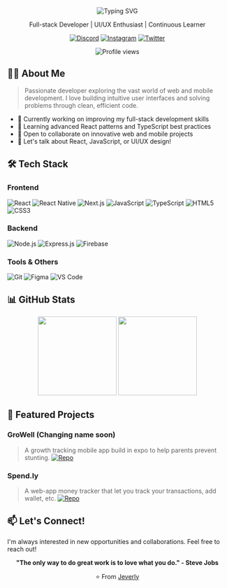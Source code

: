 <div align="center">
  <img src="https://readme-typing-svg.herokuapp.com?font=Fira+Code&size=30&duration=3000&pause=1000&color=2F81F7&center=true&vCenter=true&width=435&lines=Hello%2C+I'm+Jeverly!;Welcome+to+my+GitHub!" alt="Typing SVG" />
  
  <p>Full-stack Developer | UI/UX Enthusiast | Continuous Learner</p>
  
  [![Discord](https://img.shields.io/badge/Discord-7289DA?style=for-the-badge&logo=discord&logoColor=white)](https://discord.com/users/366208551158415361)
  [![Instagram](https://img.shields.io/badge/Instagram-E4405F?style=for-the-badge&logo=instagram&logoColor=white)](https://instagram.com/jeverlyro)
  [![Twitter](https://img.shields.io/badge/Twitter-1DA1F2?style=for-the-badge&logo=twitter&logoColor=white)](https://twitter.com/roserru2)
  
  <img src="https://komarev.com/ghpvc/?username=jeverlyro&style=flat-square&color=blue" alt="Profile views"/>
</div>

## 👨‍💻 About Me

> Passionate developer exploring the vast world of web and mobile development. I love building intuitive user interfaces and solving problems through clean, efficient code.

- 🔭 Currently working on improving my full-stack development skills
- 🌱 Learning advanced React patterns and TypeScript best practices
- 👯 Open to collaborate on innovative web and mobile projects
- 💬 Let's talk about React, JavaScript, or UI/UX design!

## 🛠️ Tech Stack

<div align="left">
  
  ### Frontend
  ![React](https://img.shields.io/badge/React-20232A?style=for-the-badge&logo=react&logoColor=61DAFB)
  ![React Native](https://img.shields.io/badge/React_Native-20232A?style=for-the-badge&logo=react&logoColor=61DAFB)
  ![Next.js](https://img.shields.io/badge/Next.js-000000?style=for-the-badge&logo=next.js&logoColor=white)
  ![JavaScript](https://img.shields.io/badge/JavaScript-F7DF1E?style=for-the-badge&logo=javascript&logoColor=black)
  ![TypeScript](https://img.shields.io/badge/TypeScript-007ACC?style=for-the-badge&logo=typescript&logoColor=white)
  ![HTML5](https://img.shields.io/badge/HTML5-E34F26?style=for-the-badge&logo=html5&logoColor=white)
  ![CSS3](https://img.shields.io/badge/CSS3-1572B6?style=for-the-badge&logo=css3&logoColor=white)
  
  ### Backend
  ![Node.js](https://img.shields.io/badge/Node.js-43853D?style=for-the-badge&logo=node.js&logoColor=white)
  ![Express.js](https://img.shields.io/badge/Express.js-404D59?style=for-the-badge)
  ![Firebase](https://img.shields.io/badge/Firebase-FFCA28?style=for-the-badge&logo=firebase&logoColor=black)
  
  ### Tools & Others
  ![Git](https://img.shields.io/badge/Git-F05032?style=for-the-badge&logo=git&logoColor=white)
  ![Figma](https://img.shields.io/badge/Figma-F24E1E?style=for-the-badge&logo=figma&logoColor=white)
  ![VS Code](https://img.shields.io/badge/VS_Code-007ACC?style=for-the-badge&logo=visual-studio-code&logoColor=white)
</div>

## 📊 GitHub Stats

<div align="center">
  <img height="180em" src="https://github-readme-stats.vercel.app/api?username=your-github-username&show_icons=true&theme=tokyonight&include_all_commits=true&count_private=true"/>
  <img height="180em" src="https://github-readme-stats.vercel.app/api/top-langs/?username=your-github-username&layout=compact&langs_count=7&theme=tokyonight"/>
</div>

## 🚀 Featured Projects

### GroWell (Changing name soon)
> A growth tracking mobile app build in expo to help parents prevent stunting.
[![Repo](https://img.shields.io/badge/View_Repo-100000?style=for-the-badge&logo=github&logoColor=white)](https://github.com/your-repo-link)

### Spend.ly
> A web-app money tracker that let you track your transactions, add wallet, etc.
[![Repo](https://img.shields.io/badge/View_Repo-100000?style=for-the-badge&logo=github&logoColor=white)](https://github.com/your-repo-link)

## 📫 Let's Connect!

I'm always interested in new opportunities and collaborations. Feel free to reach out!

<div align="center">
  
  **"The only way to do great work is to love what you do." - Steve Jobs**
  
  ⭐️ From [Jeverly](https://github.com/your-github-username)
</div>
